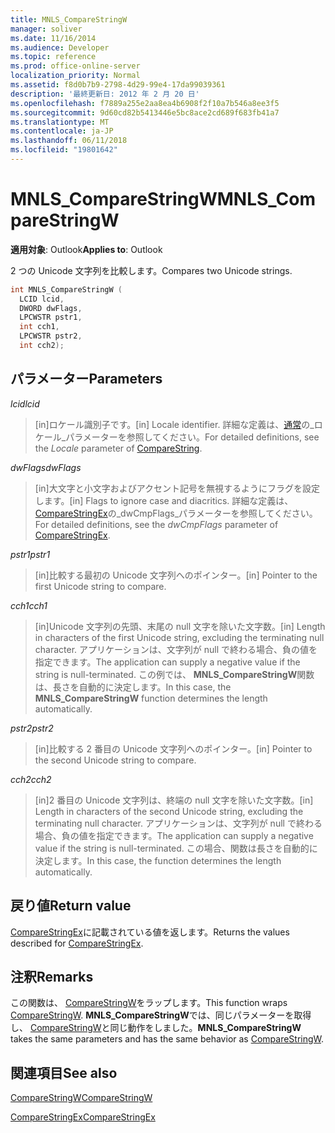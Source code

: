 ```yaml
---
title: MNLS_CompareStringW
manager: soliver
ms.date: 11/16/2014
ms.audience: Developer
ms.topic: reference
ms.prod: office-online-server
localization_priority: Normal
ms.assetid: f8d0b7b9-2798-4d29-99e4-17da99039361
description: '最終更新日: 2012 年 2 月 20 日'
ms.openlocfilehash: f7889a255e2aa8ea4b6908f2f10a7b546a8ee3f5
ms.sourcegitcommit: 9d60cd82b5413446e5bc8ace2cd689f683fb41a7
ms.translationtype: MT
ms.contentlocale: ja-JP
ms.lasthandoff: 06/11/2018
ms.locfileid: "19801642"
---
```

# <a name="mnlscomparestringw"></a><span data-ttu-id="aa85f-103">MNLS_CompareStringW</span><span class="sxs-lookup"><span data-stu-id="aa85f-103">MNLS_CompareStringW</span></span>

  
  
<span data-ttu-id="aa85f-104">**適用対象**: Outlook</span><span class="sxs-lookup"><span data-stu-id="aa85f-104">**Applies to**: Outlook</span></span> 
  
<span data-ttu-id="aa85f-105">2 つの Unicode 文字列を比較します。</span><span class="sxs-lookup"><span data-stu-id="aa85f-105">Compares two Unicode strings.</span></span>
  
```cpp
int MNLS_CompareStringW (
  LCID lcid,
  DWORD dwFlags,
  LPCWSTR pstr1,
  int cch1,
  LPCWSTR pstr2,
  int cch2);
```

## <a name="parameters"></a><span data-ttu-id="aa85f-106">パラメーター</span><span class="sxs-lookup"><span data-stu-id="aa85f-106">Parameters</span></span>

 <span data-ttu-id="aa85f-107">_lcid_</span><span class="sxs-lookup"><span data-stu-id="aa85f-107">_lcid_</span></span>
  
> <span data-ttu-id="aa85f-108">[in]ロケール識別子です。</span><span class="sxs-lookup"><span data-stu-id="aa85f-108">[in] Locale identifier.</span></span> <span data-ttu-id="aa85f-109">詳細な定義は、[通常](http://msdn.microsoft.com/en-us/library/dd317759%28VS.85%29.aspx)の_ロケール_パラメーターを参照してください。</span><span class="sxs-lookup"><span data-stu-id="aa85f-109">For detailed definitions, see the  _Locale_ parameter of [CompareString](http://msdn.microsoft.com/en-us/library/dd317759%28VS.85%29.aspx).</span></span>
    
 <span data-ttu-id="aa85f-110">_dwFlags_</span><span class="sxs-lookup"><span data-stu-id="aa85f-110">_dwFlags_</span></span>
  
> <span data-ttu-id="aa85f-111">[in]大文字と小文字およびアクセント記号を無視するようにフラグを設定します。</span><span class="sxs-lookup"><span data-stu-id="aa85f-111">[in] Flags to ignore case and diacritics.</span></span> <span data-ttu-id="aa85f-112">詳細な定義は、 [CompareStringEx](http://msdn.microsoft.com/en-us/library/dd317761%28VS.85%29.aspx)の_dwCmpFlags_パラメーターを参照してください。</span><span class="sxs-lookup"><span data-stu-id="aa85f-112">For detailed definitions, see the  _dwCmpFlags_ parameter of [CompareStringEx](http://msdn.microsoft.com/en-us/library/dd317761%28VS.85%29.aspx).</span></span>
    
 <span data-ttu-id="aa85f-113">_pstr1_</span><span class="sxs-lookup"><span data-stu-id="aa85f-113">_pstr1_</span></span>
  
> <span data-ttu-id="aa85f-114">[in]比較する最初の Unicode 文字列へのポインター。</span><span class="sxs-lookup"><span data-stu-id="aa85f-114">[in] Pointer to the first Unicode string to compare.</span></span>
    
 <span data-ttu-id="aa85f-115">_cch1_</span><span class="sxs-lookup"><span data-stu-id="aa85f-115">_cch1_</span></span>
  
> <span data-ttu-id="aa85f-116">[in]Unicode 文字列の先頭、末尾の null 文字を除いた文字数。</span><span class="sxs-lookup"><span data-stu-id="aa85f-116">[in] Length in characters of the first Unicode string, excluding the terminating null character.</span></span> <span data-ttu-id="aa85f-117">アプリケーションは、文字列が null で終わる場合、負の値を指定できます。</span><span class="sxs-lookup"><span data-stu-id="aa85f-117">The application can supply a negative value if the string is null-terminated.</span></span> <span data-ttu-id="aa85f-118">この例では、 **MNLS_CompareStringW**関数は、長さを自動的に決定します。</span><span class="sxs-lookup"><span data-stu-id="aa85f-118">In this case, the **MNLS_CompareStringW** function determines the length automatically.</span></span> 
    
 <span data-ttu-id="aa85f-119">_pstr2_</span><span class="sxs-lookup"><span data-stu-id="aa85f-119">_pstr2_</span></span>
  
> <span data-ttu-id="aa85f-120">[in]比較する 2 番目の Unicode 文字列へのポインター。</span><span class="sxs-lookup"><span data-stu-id="aa85f-120">[in] Pointer to the second Unicode string to compare.</span></span>
    
 <span data-ttu-id="aa85f-121">_cch2_</span><span class="sxs-lookup"><span data-stu-id="aa85f-121">_cch2_</span></span>
  
> <span data-ttu-id="aa85f-122">[in]2 番目の Unicode 文字列は、終端の null 文字を除いた文字数。</span><span class="sxs-lookup"><span data-stu-id="aa85f-122">[in] Length in characters of the second Unicode string, excluding the terminating null character.</span></span> <span data-ttu-id="aa85f-123">アプリケーションは、文字列が null で終わる場合、負の値を指定できます。</span><span class="sxs-lookup"><span data-stu-id="aa85f-123">The application can supply a negative value if the string is null-terminated.</span></span> <span data-ttu-id="aa85f-124">この場合、関数は長さを自動的に決定します。</span><span class="sxs-lookup"><span data-stu-id="aa85f-124">In this case, the function determines the length automatically.</span></span>
    
## <a name="return-value"></a><span data-ttu-id="aa85f-125">戻り値</span><span class="sxs-lookup"><span data-stu-id="aa85f-125">Return value</span></span>

<span data-ttu-id="aa85f-126">[CompareStringEx](http://msdn.microsoft.com/en-us/library/dd317761%28VS.85%29.aspx)に記載されている値を返します。</span><span class="sxs-lookup"><span data-stu-id="aa85f-126">Returns the values described for [CompareStringEx](http://msdn.microsoft.com/en-us/library/dd317761%28VS.85%29.aspx).</span></span>
  
## <a name="remarks"></a><span data-ttu-id="aa85f-127">注釈</span><span class="sxs-lookup"><span data-stu-id="aa85f-127">Remarks</span></span>

<span data-ttu-id="aa85f-128">この関数は、 [CompareStringW](http://msdn.microsoft.com/en-us/library/dd317759%28VS.85%29.aspx)をラップします。</span><span class="sxs-lookup"><span data-stu-id="aa85f-128">This function wraps [CompareStringW](http://msdn.microsoft.com/en-us/library/dd317759%28VS.85%29.aspx).</span></span> <span data-ttu-id="aa85f-129">**MNLS_CompareStringW**では、同じパラメーターを取得し、 [CompareStringW](http://msdn.microsoft.com/en-us/library/dd317759%28VS.85%29.aspx)と同じ動作をしました。</span><span class="sxs-lookup"><span data-stu-id="aa85f-129">**MNLS_CompareStringW** takes the same parameters and has the same behavior as [CompareStringW](http://msdn.microsoft.com/en-us/library/dd317759%28VS.85%29.aspx).</span></span>
  
## <a name="see-also"></a><span data-ttu-id="aa85f-130">関連項目</span><span class="sxs-lookup"><span data-stu-id="aa85f-130">See also</span></span>



[<span data-ttu-id="aa85f-131">CompareStringW</span><span class="sxs-lookup"><span data-stu-id="aa85f-131">CompareStringW</span></span>](http://msdn.microsoft.com/en-us/library/dd317759%28VS.85%29.aspx)
  
[<span data-ttu-id="aa85f-132">CompareStringEx</span><span class="sxs-lookup"><span data-stu-id="aa85f-132">CompareStringEx</span></span>](http://msdn.microsoft.com/en-us/library/dd317761%28VS.85%29.aspx)

